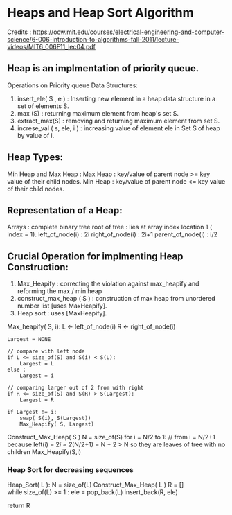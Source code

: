  
# Heaps and Heap Sort Algorithm 
Credits : https://ocw.mit.edu/courses/electrical-engineering-and-computer-science/6-006-introduction-to-algorithms-fall-2011/lecture-videos/MIT6_006F11_lec04.pdf
 
 ## Heap is an implmentation of priority queue.
 Operations on Priority queue Data Structures:
 1) insert_ele( S , e ) : Inserting new element in a heap data structure in a set of elements S.
 2) max (S) : returning maximum element from heap's set S.
 3) extract_max(S) : removing and returning maximum element from set S.
 4) increse_val ( s, ele, i ) : increasing value of element ele in Set S of heap by value of i.
 
 ## Heap Types:
 Min Heap and Max Heap :
 Max Heap : key/value of parent node >= key value of their child nodes.
 Min Heap : key/value of parent node <= key value of their child nodes.
 
 ## Representation of a Heap:
 Arrays : complete binary tree
 root of tree : lies at array index location 1 ( index  = 1).
 left_of_node(i) : 2i
 right_of_node(i) : 2i+1
 parent_of_node(i) : i/2
 
 
 ## Crucial Operation for implmenting Heap Construction:
 
 1) Max_Heapify : correcting the violation against max_heapify and reforming the max / min heap
 2) construct_max_heap ( S ) : construction of max heap from unordered number list [uses MaxHeapify].
 3) Heap sort : uses [MaxHeapify].
 
 Max_heapify( S, i):
    L <- left_of_node(i)
    R <- right_of_node(i)
 
    Largest = NONE
 
    // compare with left node
    if L <= size_of(S) and S(i) < S(L):
        Largest = L
    else :
        Largest = i
 
    // comparing larger out of 2 from with right
    if R <= size_of(S) and S(R) > S(Largest):
        Largest = R
 
    if Largest != i:
        swap( S(i), S(Largest))
        Max_Heapify( S, Largest)
 
 Construct_Max_Heap( S )
    N = size_of(S)
    for i = N/2 to 1:
    // from i = N/2+1 because left(i) = 2*i = 2*(N/2+1) = N + 2 > N so they are leaves of tree with no children
        Max_Heapify(S,i)

### Heap Sort for decreasing sequences 
 
  Heap_Sort( L ):
   N = size_of(L)
   Construct_Max_Heap( L )
   R = []   
   while size_of(L) >= 1 :
        ele = pop_back(L)
	insert_back(R, ele)

   return R				
	

